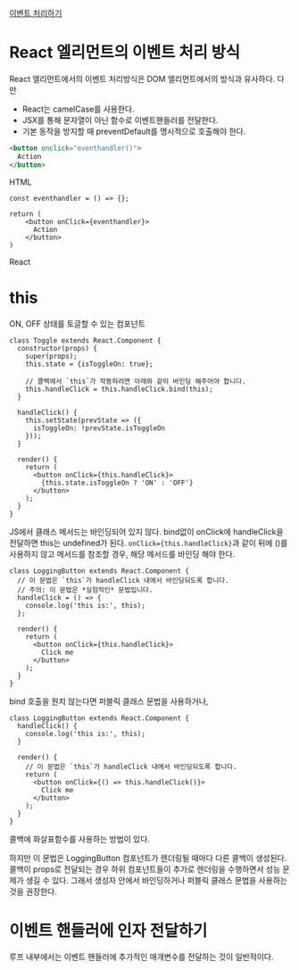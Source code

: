 [이벤트 처리하기](https://ko.reactjs.org/docs/handling-events.html)

# React 엘리먼트의 이벤트 처리 방식

React 엘리먼트에서의 이벤트 처리방식은 DOM 엘리먼트에서의 방식과 유사하다. 다만

- React는 camelCase를 사용한다.
- JSX를 통해 문자열이 아닌 함수로 이벤트핸들러를 전달한다.
- 기본 동작을 방지할 때 preventDefault를 명시적으로 호출해야 한다.

```HTML
<button onclick="eventhandler()">
  Action
</button>
```

HTML

```JS
const eventhandler = () => {};

return (
    <button onClick={eventhandler}>
      Action
    </button>
)
```

React

# this

ON, OFF 상태를 토글할 수 있는 컴포넌트

```JS
class Toggle extends React.Component {
  constructor(props) {
    super(props);
    this.state = {isToggleOn: true};

    // 콜백에서 `this`가 작동하려면 아래와 같이 바인딩 해주어야 합니다.
    this.handleClick = this.handleClick.bind(this);
  }

  handleClick() {
    this.setState(prevState => ({
      isToggleOn: !prevState.isToggleOn
    }));
  }

  render() {
    return (
      <button onClick={this.handleClick}>
        {this.state.isToggleOn ? 'ON' : 'OFF'}
      </button>
    );
  }
}
```

JS에서 클래스 메서드는 바인딩되어 있지 않다. bind없이 onClick에 handleClick을 전달하면 this는 undefined가 된다. `onClick={this.handleClick}`과 같이 뒤에 ()를 사용하지 않고 메서드를 참조할 경우, 해당 메서드를 바인딩 해야 한다.

```JS
class LoggingButton extends React.Component {
  // 이 문법은 `this`가 handleClick 내에서 바인딩되도록 합니다.
  // 주의: 이 문법은 *실험적인* 문법입니다.
  handleClick = () => {
    console.log('this is:', this);
  };

  render() {
    return (
      <button onClick={this.handleClick}>
        Click me
      </button>
    );
  }
}
```

bind 호출을 원치 않는다면 퍼블릭 클래스 문법을 사용하거나,

```JS
class LoggingButton extends React.Component {
  handleClick() {
    console.log('this is:', this);
  }

  render() {
    // 이 문법은 `this`가 handleClick 내에서 바인딩되도록 합니다.
    return (
      <button onClick={() => this.handleClick()}>
        Click me
      </button>
    );
  }
}
```

콜백에 화살표함수를 사용하는 방법이 있다.<br/>

하지만 이 문법은 LoggingButton 컴포넌트가 렌더링될 때마다 다른 콜백이 생성된다. 콜백이 props로 전달되는 경우 하위 컴포넌트들이 추가로 렌더링을 수행하면서 성능 문제가 생길 수 있다. 그래서 생성자 안에서 바인딩하거나 퍼블릭 클래스 문법을 사용하는 것을 권장한다.

# 이벤트 핸들러에 인자 전달하기

루프 내부에서는 이벤트 핸들러에 추가적인 매개변수를 전달하는 것이 일반적이다.
